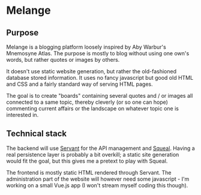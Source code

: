 # Melange

## Purpose

Melange is a blogging platform loosely inspired by Aby Warbur's Mnemosyne Atlas.
The purpose is mostly to blog without using one own's words, but rather quotes
or images by others.

It doesn't use static website generation, but rather the old-fashioned database
stored information. It uses no fancy javascript but good old HTML and CSS and a
fairly standard way of serving HTML pages.

The goal is to create "boards" containing several quotes and / or images all
connected to a same topic, thereby cleverly (or so one can hope) commenting
current affairs or the landscape on whatever topic one is interested in.

## Technical stack

The backend will use [Servant](https://haskell-servant.github.io/) for the API
management and [Squeal](https://github.com/morphismtech/squeal). Having a real
persistence layer is probably a bit overkill; a static site generation would fit
the goal, but this gives me a pretext to play with Squeal.

The frontend is mostly static HTML rendered through Servant. The administration
part of the website will however need some javascript - I'm working on a small
Vue.js app (I won't stream myself coding this though).
